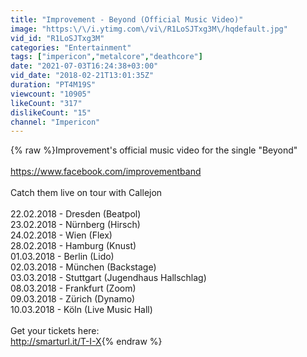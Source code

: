 ```yaml
---
title: "Improvement - Beyond (Official Music Video)"
image: "https:\/\/i.ytimg.com\/vi\/R1LoSJTxg3M\/hqdefault.jpg"
vid_id: "R1LoSJTxg3M"
categories: "Entertainment"
tags: ["impericon","metalcore","deathcore"]
date: "2021-07-03T16:24:38+03:00"
vid_date: "2018-02-21T13:01:35Z"
duration: "PT4M19S"
viewcount: "10905"
likeCount: "317"
dislikeCount: "15"
channel: "Impericon"
---
```

{% raw %}Improvement's official music video for the single &quot;Beyond&quot;<br /><br /><a rel="nofollow" target="blank" href="https://www.facebook.com/improvementband">https://www.facebook.com/improvementband</a><br /><br />Catch them live on tour with Callejon<br /><br />22.02.2018 - Dresden (Beatpol) <br />23.02.2018 - Nürnberg (Hirsch) <br />24.02.2018 - Wien (Flex) <br />28.02.2018 - Hamburg (Knust) <br />01.03.2018 - Berlin (Lido) <br />02.03.2018 - München (Backstage) <br />03.03.2018 - Stuttgart (Jugendhaus Hallschlag) <br />08.03.2018 - Frankfurt (Zoom) <br />09.03.2018 - Zürich (Dynamo) <br />10.03.2018 - Köln (Live Music Hall)<br /><br />Get your tickets here:<br /><a rel="nofollow" target="blank" href="http://smarturl.it/T-I-X">http://smarturl.it/T-I-X</a>{% endraw %}
